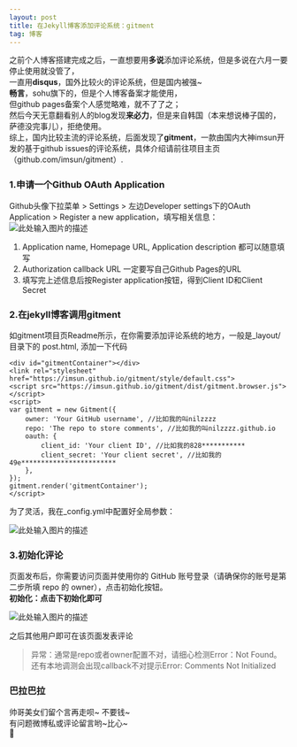 ```yaml
---
layout: post
title: 在Jekyll博客添加评论系统：gitment
tag: 博客
---
```


之前个人博客搭建完成之后，一直想要用**多说**添加评论系统，但是多说在六月一要停止使用就没管了，<br/>
一直用**disqus**，国外比较火的评论系统，但是国内被强~<br/> **畅言**，sohu旗下的，但是个人博客备案才能使用，<br/>但github pages备案个人感觉略难，就不了了之；<br/>然后今天无意翻看别人的blog发现**来必力**，但是来自韩国（本来想说棒子国的，萨德没完事儿），拒绝使用。<br/>
综上，国内比较主流的评论系统，后面发现了**gitment**，一款由国内大神imsun开发的基于github issues的评论系统，具体介绍请前往项目主页（github.com/imsun/gitment）.<br/>

### 1.申请一个Github OAuth Application
Github头像下拉菜单 > Settings > 左边Developer settings下的OAuth Application > Register a new application，填写相关信息：<br/>
![此处输入图片的描述][1]

 1. Application name, Homepage URL, Application description 都可以随意填写
 2. Authorization callback URL 一定要写自己Github Pages的URL
 3. 填写完上述信息后按Register application按钮，得到Client ID和Client Secret

### 2.在jekyll博客调用gitment
如gitment项目页Readme所示，在你需要添加评论系统的地方，一般是_layout/目录下的 post.html, 添加一下代码

    <div id="gitmentContainer"></div>
    <link rel="stylesheet" href="https://imsun.github.io/gitment/style/default.css">
    <script src="https://imsun.github.io/gitment/dist/gitment.browser.js"></script>
    <script>
    var gitment = new Gitment({
        owner: 'Your GitHub username', //比如我的叫nilzzzz
        repo: 'The repo to store comments', //比如我的叫nilzzzz.github.io
        oauth: {
            client_id: 'Your client ID', //比如我的828***********
            client_secret: 'Your client secret', //比如我的49e************************
        },
    });
    gitment.render('gitmentContainer');
    </script>
为了灵活，我在_config.yml中配置好全局参数：<br/>

![此处输入图片的描述][2]

### 3.初始化评论

页面发布后，你需要访问页面并使用你的 GitHub 账号登录（请确保你的账号是第二步所填 repo 的 owner），点击初始化按钮。<br/>
**初始化：点击下初始化即可**

![此处输入图片的描述][3]

之后其他用户即可在该页面发表评论

> 异常：通常是repo或者owner配置不对，请细心检测Error：Not Found。还有本地调测会出现callback不对提示Error:
> Comments Not Initialized

### 巴拉巴拉
帅哥美女们留个言再走呗~ 不要钱~<br/>
有问题微博私或评论留言哟~比心~<br/>


  [1]: http://omztq7zo1.bkt.clouddn.com/comment-blog.png
  [2]: http://omztq7zo1.bkt.clouddn.com/comment-blog1.png
  [3]: http://omztq7zo1.bkt.clouddn.com/comment.png